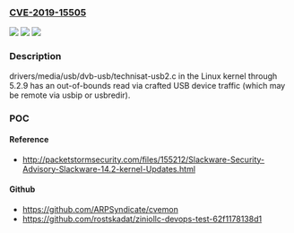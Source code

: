 ### [CVE-2019-15505](https://cve.mitre.org/cgi-bin/cvename.cgi?name=CVE-2019-15505)
![](https://img.shields.io/static/v1?label=Product&message=n%2Fa&color=blue)
![](https://img.shields.io/static/v1?label=Version&message=n%2Fa&color=blue)
![](https://img.shields.io/static/v1?label=Vulnerability&message=n%2Fa&color=brighgreen)

### Description

drivers/media/usb/dvb-usb/technisat-usb2.c in the Linux kernel through 5.2.9 has an out-of-bounds read via crafted USB device traffic (which may be remote via usbip or usbredir).

### POC

#### Reference
- http://packetstormsecurity.com/files/155212/Slackware-Security-Advisory-Slackware-14.2-kernel-Updates.html

#### Github
- https://github.com/ARPSyndicate/cvemon
- https://github.com/rostskadat/ziniollc-devops-test-62f1178138d1

